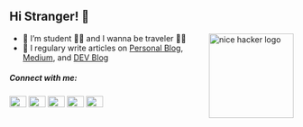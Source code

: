## Hi Stranger! 👋 

<!-- <a href="https://mrofisr.my.id"><img alt="nice hacker logo" src="https://www.flaticon.com/svg/static/icons/svg/2317/2317981.svg" align="right" height="150" /></a> -->
<a href="https://mrofisr.my.id"><img alt="nice hacker logo" src="https://www.flaticon.com/svg/static/icons/svg/3762/3762238.svg" align="right" height="150" /></a>

- 🌱 I’m student 🧑‍🎓 and I wanna be traveler 🚶‍♂️
- 📝 I regulary write articles on [Personal Blog](https://mrofisr.my.id), [Medium](https://mrofisr.medium.com/), and [DEV Blog](https://dev.to/mrofisr)

<h5>Connect with me:</h5>
<p>
<a href="https://dev.to/mrofisr" target="blank"><img align="center" src="https://cdn.jsdelivr.net/npm/simple-icons@3.0.1/icons/dev-dot-to.svg" alt="mrofisr" height="20" width="30" /></a>
<a href="https://twitter.com/mrofisr_" target="blank"><img align="center" src="https://cdn.jsdelivr.net/npm/simple-icons@3.0.1/icons/twitter.svg" alt="mrofisr_" height="20" width="30" /></a>
<a href="https://linkedin.com/in/mrofisr" target="blank"><img align="center" src="https://cdn.jsdelivr.net/npm/simple-icons@3.0.1/icons/linkedin.svg" alt="mrofisr" height="20" width="30" /></a>
<a href="https://t.me/mrofisr" target="blank"><img align="center" src="https://cdn.jsdelivr.net/npm/simple-icons@3.0.1/icons/telegram.svg" alt="mrofisr" height="20" width="30" /></a>
<a href="https://stackexchange.com/users/17433174/muhammad-abdur-rofi" target="blank"><img align="center" src="https://cdn.jsdelivr.net/npm/simple-icons@3.0.1/icons/stackoverflow.svg" alt="mrofisr" height="20" width="30" /></a>
</p>
